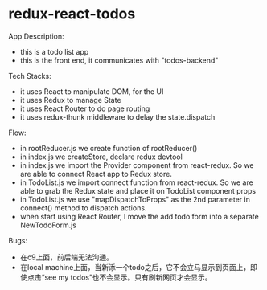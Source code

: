 # redux-react-todos

App Description:
- this is a todo list app
- this is the front end, it communicates with "todos-backend"

Tech Stacks:
- it uses React to manipulate DOM, for the UI
- it uses Redux to manage State
- it uses React Router to do page routing
- it uses redux-thunk middleware to delay the state.dispatch

Flow:
- in rootReducer.js we create function of rootReducer()
- in index.js we createStore, declare redux devtool
- in index.js we import the Provider component from react-redux. So we are able to connect React app to Redux store.
- in TodoList.js we import connect function from react-redux. So we are able to grab the Redux state and place it on TodoList component props 
- in TodoList.js we use "mapDispatchToProps" as the 2nd parameter in connect() method to dispatch actions.
- when start using React Router, I move the add todo form into a separate NewTodoForm.js

Bugs: 
- 在c9上面，前后端无法沟通。
- 在local machine上面，当新添一个todo之后，它不会立马显示到页面上，即使点击“see my todos”也不会显示。只有刷新网页才会显示。
